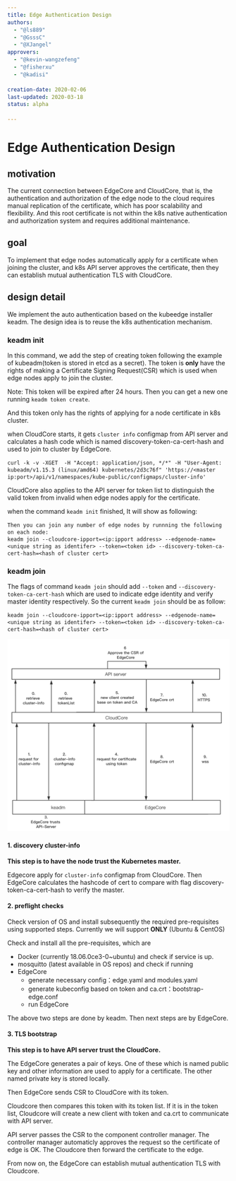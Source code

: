 ```yaml
---
title: Edge Authentication Design
authors:
  - "@ls889"
  - "@GsssC"
  - "@XJangel"
approvers:
  - "@kevin-wangzefeng"
  - "@fisherxu"
  - "@kadisi"

creation-date: 2020-02-06
last-updated: 2020-03-18
status: alpha

---
```


# Edge Authentication Design

## motivation

The current connection between EdgeCore and CloudCore, that is, the authentication and authorization of the edge node to the cloud requires manual replication of the certificate, which has poor scalability and flexibility. And this root certificate is not within the k8s native authentication and authorization system and requires additional maintenance.

## goal

To implement that edge nodes automatically apply for a certificate when joining the cluster, and k8s API server approves the certificate, then they can  establish mutual authentication TLS with CloudCore.

## design detail

We implement the auto authentication based on the kubeedge installer keadm. The design idea is to reuse the k8s authentication mechanism.

### keadm init

In this command, we add the step of creating token following the example of kubeadm(token is stored in etcd as a secret). The token is **only** have the rights of making a Certificate Signing Request(CSR) which is used when edge nodes apply to join the cluster.

Note: This token will be expired after 24 hours. Then you can get a new one running `keadm token create`.

And this token only has the rights of applying for a node certificate in k8s cluster.

when CloudCore starts, it gets `cluster info` configmap from API server and calculates a hash code which is named discovery-token-ca-cert-hash and used to join to cluster by EdgeCore.

```shell
curl -k -v -XGET  -H "Accept: application/json, */*" -H "User-Agent: kubeadm/v1.15.3 (linux/amd64) kubernetes/2d3c76f" 'https://<master ip:port>/api/v1/namespaces/kube-public/configmaps/cluster-info'
```

CloudCore also applies to the API server for token list to distinguish the valid token from invalid when edge nodes apply for the certificate.

when the command `keadm init` finished,  It will show as following:

```shell
Then you can join any number of edge nodes by runnning the following on each node:
keadm join --cloudcore-ipport=<ip:ipport address> --edgenode-name=<unique string as identifer> --token=<token id> --discovery-token-ca-cert-hash=<hash of cluster cert>
```

### keadm join

The flags of command `keadm join` should add `--token` and `--discovery-token-ca-cert-hash` which are used to indicate edge identity and verify master identity respectively. So the current `keadm join` should be as follow:

```shell
keadm join --cloudcore-ipport=<ip:ipport address> --edgenode-name=<unique string as identifer> --token=<token id> --discovery-token-ca-cert-hash=<hash of cluster cert>
```



![token.png](../images/edgeAuthentication/edge_authentication.jpg)

#### 1. discovery cluster-info

**This step is to have the node trust the Kubernetes master.**

Edgecore apply for `cluster-info` configmap from CloudCore. Then EdgeCore calculates the hashcode of cert to compare with flag discovery-token-ca-cert-hash to verify the master.

#### 2. preflight checks

Check version of OS and install subsequently the required pre-requisites using supported steps. Currently we will support **ONLY** (Ubuntu & CentOS)

Check and install all the pre-requisites, which are

- Docker (currently 18.06.0ce3-0~ubuntu) and check if service is up.
- mosquitto (latest available in OS repos) and check if running
- EdgeCore
  - generate necessary config：edge.yaml and modules.yaml
  - generate kubeconfig based on token and ca.crt：bootstrap-edge.conf
  - run EdgeCore



The above two steps are done by keadm. Then next steps are by EdgeCore.

#### 3. TLS bootstrap

**This step is to have API server trust the CloudCore.**

The EdgeCore generates a pair of keys. One of these which is named public key and other information are used to apply for a certificate. The other named private key is stored locally. 

Then EdgeCore sends CSR to CloudCore with its token. 

Cloudcore then compares this token with its token list. If it is in the token list, Cloudcore will create a new client with token and ca.crt to communicate with API server. 

API server passes the CSR to the component controller manager. The controller manager automaticly approves the request so the certificate of edge is OK. The Cloudcore then forward the certificate to the edge. 

From now on, the EdgeCore can establish mutual authentication TLS with Cloudcore.